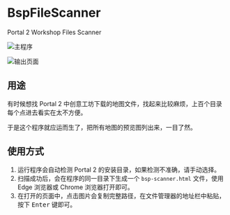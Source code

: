 # BspFileScanner
Portal 2 Workshop Files Scanner

![主程序](https://js.cdn.haah.net/gh/pansong291/Pictures/github/pansong291/BspFileScanner/Snipaste_2022-11-25_22-54-22.png)

![输出页面](https://js.cdn.haah.net/gh/pansong291/Pictures/github/pansong291/BspFileScanner/Snipaste_2022-11-25_22-55-28.png)

## 用途
有时候想找 Portal 2 中创意工坊下载的地图文件，找起来比较麻烦，上百个目录每个点进去看实在太不方便。

于是这个程序就应运而生了，把所有地图的预览图列出来，一目了然。

## 使用方式
1. 运行程序会自动检测 Portal 2 的安装目录，如果检测不准确，请手动选择。
2. 扫描成功后，会在程序的同一目录下生成一个 `bsp-scanner.html` 文件，使用 Edge 浏览器或 Chrome 浏览器打开即可。
3. 在打开的页面中，点击图片会复制完整路径，在文件管理器的地址栏中粘贴，按下 <kbd>Enter</kbd> 键即可。

